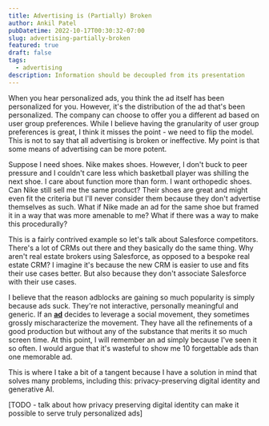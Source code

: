 ```yaml
---
title: Advertising is (Partially) Broken
author: Ankil Patel
pubDatetime: 2022-10-17T00:30:32-07:00
slug: advertising-partially-broken
featured: true
draft: false
tags:
  - advertising
description: Information should be decoupled from its presentation
---
```


When you hear personalized ads, you think the ad itself has been personalized for you. However, it's the distribution of the ad that's been personalized. The company can choose to offer you a different ad based on user group preferences. While I believe having the granularity of user group preferences is great, I think it misses the point - we need to flip the model. This is not to say that all advertising is broken or ineffective. My point is that some means of advertising can be more potent.

Suppose I need shoes. Nike makes shoes. However, I don't buck to peer pressure and I couldn't care less which basketball player was shilling the next shoe. I care about function more than form. I want orthopedic shoes. Can Nike still sell me the same product? Their shoes are great and might even fit the criteria but I'll never consider them because they don't advertise themselves as such. What if Nike made an ad for the same shoe but framed it in a way that was more amenable to me? What if there was a way to make this procedurally?

This is a fairly contrived example so let's talk about Salesforce competitors. There's a lot of CRMs out there and they basically do the same thing. Why aren't real estate brokers using Salesforce, as opposed to a bespoke real estate CRM? I imagine it's because the new CRM is easier to use and fits their use cases better. But also because they don't associate Salesforce with their use cases.

I believe that the reason adblocks are gaining so much popularity is simply because ads suck. They're not interactive, personally meaningful and generic. If an **[ad](https://youtu.be/uwvAgDCOdU4?t=117)** decides to leverage a social movement, they sometimes grossly mischaracterize the movement. They have all the refinements of a good production but without any of the substance that merits it so much screen time. At this point, I will remember an ad simply because I've seen it so often. I would argue that it's wasteful to show me 10 forgettable ads than one memorable ad.

This is where I take a bit of a tangent because I have a solution in mind that solves many problems, including this: privacy-preserving digital identity and generative AI.

[TODO - talk about how privacy preserving digital identity can make it possible to serve truly personalized ads]
